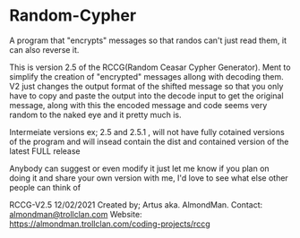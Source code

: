 # Random-Cypher
A program that "encrypts" messages so that randos can't just read them, it can also reverse it.

This is version 2.5 of the RCCG(Random Ceasar Cypher Generator). Ment to simplify the creation of "encrypted" messages allong with decoding them.
V2 just changes the output format of the shifted message so that you only have to copy and paste the output into the decode input to get the original message,
along with this the encoded message and code seems very random to the naked eye and it pretty much is.

Intermeiate versions ex; 2.5 and 2.5.1 , will not have fully cotained versions of the program and will insead contain the dist and contained version of the latest FULL release

Anybody can suggest or even modify it just let me know if you plan on doing it and share your own version with me, I'd love to see what else other people can think of

RCCG-V2.5 12/02/2021 Created by; Artus aka. AlmondMan. Contact: almondman@trollclan.com Website: https://almondman.trollclan.com/coding-projects/rccg
